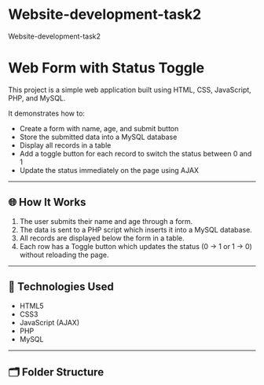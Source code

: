 # Website-development-task2
Website-development-task2
# Web Form with Status Toggle

This project is a simple web application built using HTML, CSS, JavaScript, PHP, and MySQL.

It demonstrates how to:
- Create a form with name, age, and submit button
- Store the submitted data into a MySQL database
- Display all records in a table
- Add a toggle button for each record to switch the status between 0 and 1
- Update the status immediately on the page using AJAX

---

## 🌐 How It Works

1. The user submits their name and age through a form.
2. The data is sent to a PHP script which inserts it into a MySQL database.
3. All records are displayed below the form in a table.
4. Each row has a Toggle button which updates the status (0 → 1 or 1 → 0) without reloading the page.

---

## 🧰 Technologies Used

- HTML5
- CSS3
- JavaScript (AJAX)
- PHP
- MySQL

---

## 🗂️ Folder Structure

